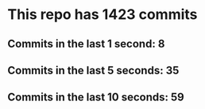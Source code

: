# This repo has 1423 commits

## Commits in the last 1 second: 8
## Commits in the last 5 seconds: 35
## Commits in the last 10 seconds: 59
